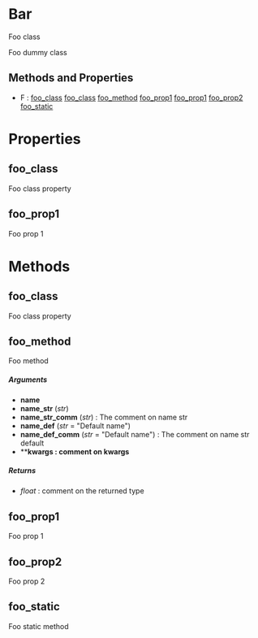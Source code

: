 # Bar



Foo class

Foo dummy class



## Methods and Properties
- F : [foo_class](#foo_class) [foo_class](#foo_class) [foo_method](#foo_method) [foo_prop1](#foo_prop1) [foo_prop1](#foo_prop1) [foo_prop2](#foo_prop2) [foo_static](#foo_static) 

# Properties

## foo_class

Foo class property




## foo_prop1

Foo prop 1





# Methods

## foo_class

Foo class property




## foo_method

Foo method



##### Arguments

- **name**
- **name_str** (_str_)
- **name_str_comm** (_str_) : The comment on name str
- **name_def** (_str_ = "Default name")
- **name_def_comm** (_str_ = "Default name") : The comment on name str default
- ****kwargs : comment on kwargs**

##### Returns

- _float_ : comment on the returned type


## foo_prop1

Foo prop 1




## foo_prop2

Foo prop 2




## foo_static

Foo static method





